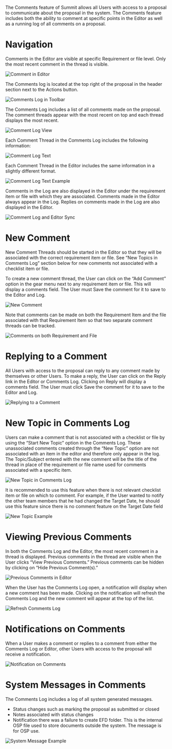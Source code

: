 The Comments feature of Summit allows all Users with access to a proposal to communicate about the proposal in the system.    The Comments feature includes both the ability to comment at specific points in the Editor as well as a running log of all comments on a proposal.

# Navigation
Comments in the Editor are visible at specific Requirement or file level.  Only the most recent comment in the thread is visible.

![Comment in Editor](../images/tools/ToolCom_Editor.jpg)

The Comments log is located at the top right of the proposal in the header section next to the Actions button.

![Comments Log in Toolbar](../images/tools/ToolCom_Toolbar.jpg)

The Comments Log includes  a list of all comments made on the proposal. The comment threads appear with the most recent on top and each thread displays the most recent.

![Comment Log View](../images/tools/ToolCom_CommentLogView.jpg)

Each Comment Thread in the Comments Log includes the following information:

![Comment Log Text](../images/tools/ToolCom_LogText.jpg)

Each Comment Thread in the Editor includes the same information in a slightly different format.

![Comment Log Text Example](../images/tools/ToolCom_CommentTextEditor.jpg)

Comments in the Log are also displayed in the Editor under the requirement item or file with which they are associated.  Comments made in the Editor always appear in the Log.  Replies on comments made in the Log are also displayed in the Editor.

![Comment Log and Editor Sync](../images/tools/ToolCom_LogEditorSync.jpg)

# New Comment
New Comment Threads should be started in the Editor so that they will be associated with the correct requirement item or file.  See “New Topics in Comments Log” section below for new comments not associated with a checklist item or file.  

To create a new comment thread, the User can click on the “Add Comment” option in the gear menu next to any requirement item or file.  This will display a comments field.  The User must Save the comment for it to save to the Editor and Log.  

![New Comment](../images/tools/ToolCom_NewComment.jpg)

Note that comments can be made on both the Requirement Item and the file associated with that Requirement Item so that two separate comment threads can be tracked.

![Comments on both Requirement and File](../images/data/DataBud_FileVItem.jpg)

# Replying to a Comment
All Users with access to the proposal can reply to any comment made by themselves or other Users. To make a reply, the User can click on the Reply link in the Editor or Comments Log.  Clicking on Reply will display a comments field.  The User must click Save the comment for it to save to the Editor and Log.

![Replying to a Comment](../images/tools/ToolCom_Reply.jpg)

# New Topic in Comments Log
Users can make a comment that is not associated with a checklist or file by using the “Start New Topic” option in the Comments Log.  These unassociated comments created through the “New Topic” option are not associated with an item in the editor and therefore only appear in the log.  The Topic/Subject entered with the new comment will be the title of the thread in place of the requirement or file name used for comments associated with a specific item.

![New Topic in Comments Log](../images/tools/ToolCom_NewTopic.jpg)

It is recommended to use this feature when there is not relevant checklist item or file on which to comment.  For example, if the User wanted to notify the other team members that he had changed the Target Date, he should use this feature since there is no comment feature on the Target Date field

![New Topic Example](../images/tools/ToolCom_NewTopicEx.jpg)

# Viewing Previous Comments
In both the Comments Log and the Editor, the most recent comment in a thread is displayed.  Previous comments in the thread are visible when the User clicks “View Previous Comments.”  Previous comments can be hidden by clicking on “Hide Previous Comment(s).”

![Previous Comments in Editor](../images/tools/ToolCom_PrevComments.jpg)

When the User has the Comments Log open, a notification will display when a new comment has been made.  Clicking on the notification will refresh the Comments Log and the new comment will appear at the top of the list.

![Refresh Comments Log](../images/tools/ToolCom_RefreshLog.jpg)

# Notifications on Comments
When a User makes a comment or replies to a comment from either the Comments Log or Editor, other Users with access to the proposal will receive a notification.  

![Notification on Comments](../images/tools/ToolCom_NotonComment.jpg)

# System Messages in Comments
The Comments Log includes a log of all system generated messages.  
-	Status changes such as marking the proposal as submitted or closed
-	Notes associated with status changes
-	Notification there was a failure to create EFD folder.  This is the internal OSP file used to store documents outside the system.  The message is for OSP use.

![System Message Example](../images/tools/ToolCom_SystemMessage.jpg)
